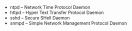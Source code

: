 * ntpd – Network Time Protocol Daemon
* httpd – Hyper Text Transfer Protocol Daemon
* sshd – Secure SHell Daemon
* snmpd – Simple Network Management Protocol Daemon